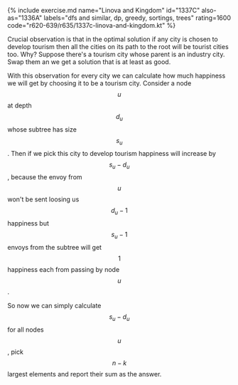 {% include exercise.md name="Linova and Kingdom" id="1337C" also-as="1336A" labels="dfs and similar, dp, greedy, sortings, trees" rating=1600 code="r620-639/r635/1337c-linova-and-kingdom.kt" %}

Crucial observation is that in the optimal solution if any city is chosen to develop tourism then all the cities on its path to the root will be tourist cities too.  Why?  Suppose there's a tourism city whose parent is an industry city. Swap them an we get a solution that is at least as good.

With this observation for every city we can calculate how much happiness we will get by choosing it to be a tourism city. Consider a node $$u$$ at depth $$d_u$$ whose subtree has size $$s_u$$.  Then if we pick this city to develop tourism happiness will increase by $$s_u - d_u$$, because the envoy from $$u$$ won't be sent loosing us $$d_u-1$$ happiness but $$s_u-1$$ envoys from the subtree will get $$1$$ happiness each from passing by node $$u$$.

So now we can simply calculate $$s_u - d_u$$ for all nodes $$u$$, pick $$n-k$$ largest elements and report their sum as the answer.
